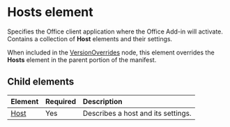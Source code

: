 # Hosts element

Specifies the Office client application where the Office Add-in will activate. Contains a collection of **Host** elements and their settings. 

When included in the [VersionOverrides](./versionoverrides.md) node, this element overrides the **Hosts** element in the parent portion of the manifest. 

## Child elements

|  Element |  Required  |  Description  |
|:-----|:-----|:-----|
|  [Host](./host.md)    |  Yes   |  Describes a host and its settings. |
